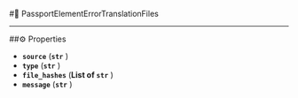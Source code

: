 #🔮 PassportElementErrorTranslationFiles

****

##⚙️ Properties

- **`source`** (**`str`** )
- **`type`** (**`str`** )
- **`file_hashes`** (**List of `str`** )
- **`message`** (**`str`** )
